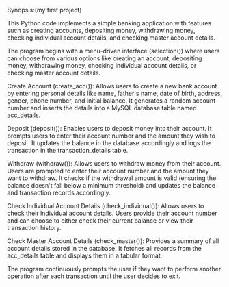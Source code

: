 Synopsis:(my first project)

This Python code implements a simple banking application with features such as creating accounts, depositing money, withdrawing money, checking individual account details, and checking master account details.

The program begins with a menu-driven interface (selection()) where users can choose from various options like creating an account, depositing money, withdrawing money, checking individual account details, or checking master account details.

Create Account (create_acc()): Allows users to create a new bank account by entering personal details like name, father's name,
date of birth, address, gender, phone number, and initial balance. It generates a random account number and inserts the details into a MySQL database table named acc_details.

Deposit (deposit()): Enables users to deposit money into their account. It prompts users to enter their account number and the 
amount they wish to deposit. It updates the balance in the database accordingly and logs the transaction in the transaction_details table.

Withdraw (withdraw()): Allows users to withdraw money from their account. Users are prompted to enter their account number and 
the amount they want to withdraw. It checks if the withdrawal amount is valid (ensuring the balance doesn't 
fall below a minimum threshold) and updates the balance and transaction records accordingly.

Check Individual Account Details (check_individual()): Allows users to check their individual account details. Users provide their
account number and can choose to either check their current balance or view their transaction history.

Check Master Account Details (check_master()): Provides a summary of all account details stored in the database. It fetches all
records from the acc_details table and displays them in a tabular format.

The program continuously prompts the user if they want to perform another operation after each transaction until the user decides
to exit.




